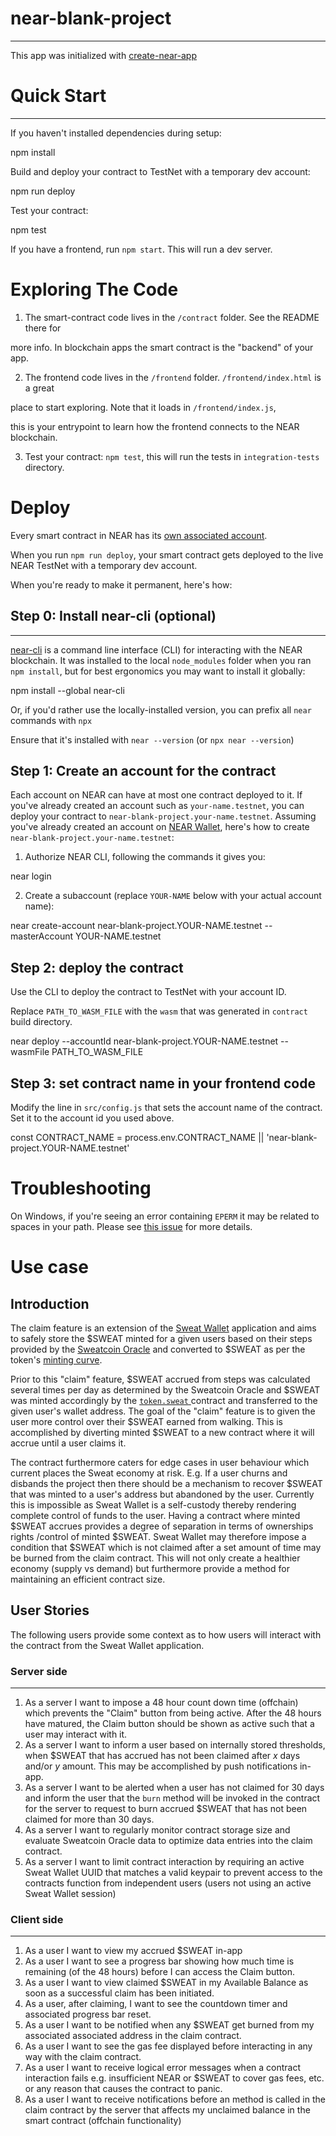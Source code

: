 # near-blank-project

-------------------------------------

  

This app was initialized with [create-near-app]

  
  

# Quick Start

-------------------------------------

  

If you haven't installed dependencies during setup:

  

npm install

  
  

Build and deploy your contract to TestNet with a temporary dev account:

  

npm run deploy

  

Test your contract:

  

npm test

  

If you have a frontend, run `npm start`. This will run a dev server.

  
  

# Exploring The Code  

1. The smart-contract code lives in the `/contract` folder. See the README there for

more info. In blockchain apps the smart contract is the "backend" of your app.

2. The frontend code lives in the `/frontend` folder. `/frontend/index.html` is a great

place to start exploring. Note that it loads in `/frontend/index.js`,

this is your entrypoint to learn how the frontend connects to the NEAR blockchain.

3. Test your contract: `npm test`, this will run the tests in `integration-tests` directory.



# Deploy


Every smart contract in NEAR has its [own associated account][NEAR accounts].

When you run `npm run deploy`, your smart contract gets deployed to the live NEAR TestNet with a temporary dev account.

When you're ready to make it permanent, here's how:

  

## Step 0: Install near-cli (optional)

-------------------------------------

  

[near-cli] is a command line interface (CLI) for interacting with the NEAR blockchain. It was installed to the local `node_modules` folder when you ran `npm install`, but for best ergonomics you may want to install it globally:

  

npm install --global near-cli

  

Or, if you'd rather use the locally-installed version, you can prefix all `near` commands with `npx`

  

Ensure that it's installed with `near --version` (or `npx near --version`)

  
  

## Step 1: Create an account for the contract
  

Each account on NEAR can have at most one contract deployed to it. If you've already created an account such as `your-name.testnet`, you can deploy your contract to `near-blank-project.your-name.testnet`. Assuming you've already created an account on [NEAR Wallet], here's how to create `near-blank-project.your-name.testnet`:

  

1. Authorize NEAR CLI, following the commands it gives you:

  

near login


2. Create a subaccount (replace `YOUR-NAME` below with your actual account name):


near create-account near-blank-project.YOUR-NAME.testnet --masterAccount YOUR-NAME.testnet

  

## Step 2: deploy the contract
  
Use the CLI to deploy the contract to TestNet with your account ID.

Replace `PATH_TO_WASM_FILE` with the `wasm` that was generated in `contract` build directory.

  

near deploy --accountId near-blank-project.YOUR-NAME.testnet --wasmFile PATH_TO_WASM_FILE

  
  

## Step 3: set contract name in your frontend code
  

Modify the line in `src/config.js` that sets the account name of the contract. Set it to the account id you used above.

  

const CONTRACT_NAME = process.env.CONTRACT_NAME || 'near-blank-project.YOUR-NAME.testnet'

  
  
  

# Troubleshooting

On Windows, if you're seeing an error containing `EPERM` it may be related to spaces in your path. Please see [this issue](https://github.com/zkat/npx/issues/209) for more details.

[create-near-app]: https://github.com/near/create-near-app

[Node.js]: https://nodejs.org/en/download/package-manager/

[jest]: https://jestjs.io/

[NEAR accounts]: https://docs.near.org/concepts/basics/account

[NEAR Wallet]: https://wallet.testnet.near.org/

[near-cli]: https://github.com/near/near-cli

[gh-pages]: https://github.com/tschaub/gh-pages

# Use case
## Introduction
The claim feature is an extension of the [Sweat Wallet](https://sweateconomy.com/#) application and aims to safely store the $SWEAT minted for a given users based on their steps provided by the [Sweatcoin Oracle](https://sweatco.in/) and converted to $SWEAT as per the token's [minting curve](https://sweateconomy.com/token). 

Prior to this "claim" feature, $SWEAT accrued from steps was calculated several times per day as determined by the Sweatcoin Oracle and $SWEAT was minted accordingly by the [`token.sweat` ](https://nearblocks.io/address/token.sweat) contract and transferred to the given user's wallet address. The goal of the "claim" feature is to given the user more control over their $SWEAT earned from walking. This is accomplished by diverting minted $SWEAT to a new contract where it will accrue until a user claims it. 

The contract furthermore caters for edge cases in user behaviour which current places the Sweat economy at risk. E.g. If a user churns and disbands the project then there should be a mechanism to recover $SWEAT that was minted to a user's address but abandoned by the user. Currently this is impossible as Sweat Wallet is a self-custody thereby rendering complete control of funds to the user. Having a contract where minted $SWEAT accrues provides a degree of separation in terms of ownerships rights /control of minted $SWEAT. Sweat Wallet may therefore impose a condition that $SWEAT which is not claimed after a set amount of time may be burned from the claim contract. This will not only create a healthier economy (supply vs demand) but furthermore provide a method for maintaining an efficient contract size.

## User Stories
The following users provide some context as to how users will interact with the contract from the Sweat Wallet application. 

### Server side
-------------------------------------

1. As a server I want to impose a 48 hour count down time (offchain) which prevents the "Claim" button from being active. After the 48 hours have matured, the Claim button should be shown as active such that a user may interact with it.
2. As a server I want to inform a user based on internally stored thresholds, when $SWEAT that has accrued has not been claimed after _x_ days and/or _y_ amount. This may be accomplished by push notifications in-app.
3. As a server I want to be alerted when a user has not claimed for 30 days and inform the user that the `burn` method will be invoked in the contract for the server to request to burn accrued $SWEAT that has not been claimed for more than 30 days.
4. As a server I want to regularly monitor contract storage size and evaluate Sweatcoin Oracle data to optimize data entries into the claim contract.
5. As a server I want to limit contract interaction by requiring an active Sweat Wallet UUID that matches a valid keypair to prevent access to the contracts function from independent users (users not using an active Sweat Wallet session)

### Client side
-------------------------------------

1. As a user I want to view my accrued $SWEAT in-app
2. As a user I want to see a progress bar showing how much time is remaining (of the 48 hours) before I can access the Claim button.
3. As a user I want to view claimed $SWEAT in my Available Balance as soon as a successful claim has been initiated.
4. As a user, after claiming, I want to see the countdown timer and associated progress bar reset.
5. As a user I want to be notified when any $SWEAT get burned from my associated associated address in the claim contract.
6. As a user I want to see the gas fee displayed before interacting in any way with the claim contract.
7. As a user I want to receive logical error messages when a contract interaction fails e.g. insufficient NEAR or $SWEAT to cover gas fees, etc. or any reason that causes the contract to panic.
8. As a user I want to receive notifications before an method is called in the claim contract by the server that affects my unclaimed balance in the smart contract (offchain functionality) 
